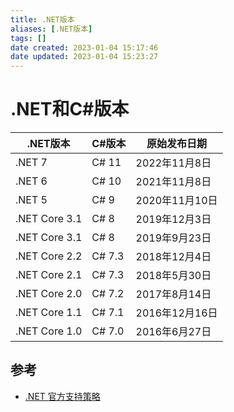 ```yaml
---
title: .NET版本
aliases: [.NET版本]
tags: []
date created: 2023-01-04 15:17:46
date updated: 2023-01-04 15:23:27
---
```


# .NET和C#版本

| .NET版本 | C#版本 | 原始发布日期 |
| --- | --- | --- |
| .NET 7 | C# 11 | 2022年11月8日 |
| .NET 6 | C# 10 | 2021年11月8日 |
| .NET 5 | C# 9 | 2020年11月10日 |
| .NET Core 3.1 | C# 8 | 2019年12月3日 |
| .NET Core 3.1 | C# 8 | 2019年9月23日 |
| .NET Core 2.2 | C# 7.3 | 2018年12月4日 |
| .NET Core 2.1 | C# 7.3 | 2018年5月30日 |
| .NET Core 2.0 | C# 7.2 | 2017年8月14日 |
| .NET Core 1.1 | C# 7.1 | 2016年12月16日 |
| .NET Core 1.0 | C# 7.0 | 2016年6月27日 |

## 参考

- [.NET 官方支持策略](https://dotnet.microsoft.com/zh-cn/platform/support/policy)
